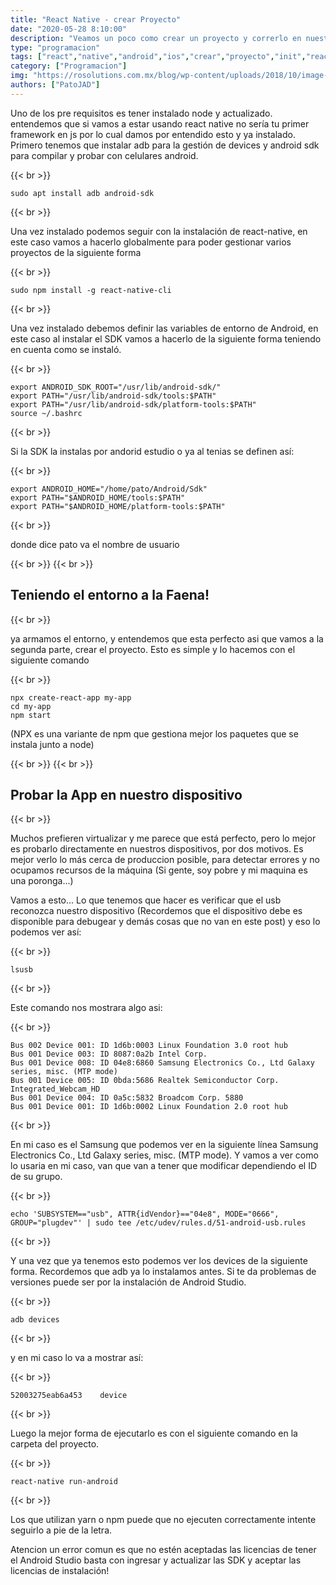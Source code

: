 ```yaml
---
title: "React Native - crear Proyecto"
date: "2020-05-28 8:10:00"
description: "Veamos un poco como crear un proyecto y correrlo en nuestros dispositivos android"
type: "programacion"
tags: ["react","native","android","ios","crear","proyecto","init","react-native"]
category: ["Programacion"]
img: "https://rosolutions.com.mx/blog/wp-content/uploads/2018/10/image-4-740x414.png"
authors: ["PatoJAD"]
---
```


Uno de los pre requisitos es tener instalado node y actualizado. entendemos que si vamos a estar usando react native no sería tu primer framework en js por lo cual damos por entendido esto y ya instalado. Primero tenemos que instalar adb para la gestión de devices y android sdk para compilar y probar con celulares android.

{{< br >}}

    sudo apt install adb android-sdk

{{< br >}}

Una vez instalado podemos seguir con la instalación de react-native, en este caso vamos a hacerlo globalmente para poder gestionar varios proyectos de la siguiente forma

{{< br >}}

    sudo npm install -g react-native-cli

{{< br >}}

Una vez instalado debemos definir las variables de entorno de Android, en este caso al instalar el SDK vamos a hacerlo de la siguiente forma teniendo en cuenta como se instaló.

{{< br >}}

    export ANDROID_SDK_ROOT="/usr/lib/android-sdk/"
    export PATH="/usr/lib/android-sdk/tools:$PATH"
    export PATH="/usr/lib/android-sdk/platform-tools:$PATH"
    source ~/.bashrc

{{< br >}}

Si la SDK la instalas por andorid estudio o ya al tenias se definen así:

{{< br >}}

    export ANDROID_HOME="/home/pato/Android/Sdk"
    export PATH="$ANDROID_HOME/tools:$PATH"
    export PATH="$ANDROID_HOME/platform-tools:$PATH"

{{< br >}}

donde dice pato va el nombre de usuario

{{< br >}}
{{< br >}}

## Teniendo el entorno a la Faena!

{{< br >}}

ya armamos el entorno, y entendemos que esta perfecto asi que vamos a la segunda parte, crear el proyecto. Esto es simple y lo hacemos con el siguiente comando

{{< br >}}

    npx create-react-app my-app
    cd my-app
    npm start

(NPX es una variante de npm que gestiona mejor los paquetes que se instala junto a node)

{{< br >}}
{{< br >}}

## Probar la App en nuestro dispositivo

{{< br >}}

Muchos prefieren virtualizar y me parece que está perfecto, pero lo mejor es probarlo directamente en nuestros dispositivos, por dos motivos. Es mejor verlo lo más cerca de produccion posible, para detectar errores y no ocupamos recursos de la máquina (Si gente, soy pobre y mi maquina es una poronga...)

Vamos a esto... Lo que tenemos que hacer es verificar que el usb reconozca nuestro dispositivo (Recordemos que el dispositivo debe es disponible para debugear y demás cosas que no van en este post) y eso lo podemos ver así:

{{< br >}}

    lsusb

{{< br >}}

Este comando nos mostrara algo asi:

{{< br >}}

    Bus 002 Device 001: ID 1d6b:0003 Linux Foundation 3.0 root hub
    Bus 001 Device 003: ID 8087:0a2b Intel Corp.
    Bus 001 Device 008: ID 04e8:6860 Samsung Electronics Co., Ltd Galaxy series, misc. (MTP mode)
    Bus 001 Device 005: ID 0bda:5686 Realtek Semiconductor Corp. Integrated_Webcam_HD
    Bus 001 Device 004: ID 0a5c:5832 Broadcom Corp. 5880
    Bus 001 Device 001: ID 1d6b:0002 Linux Foundation 2.0 root hub

{{< br >}}

En mi caso es el Samsung que podemos ver en la siguiente línea Samsung Electronics Co., Ltd Galaxy series, misc. (MTP mode). Y vamos a ver como lo usaria en mi caso, van que van a tener que modificar dependiendo el ID de su grupo.

{{< br >}}

    echo 'SUBSYSTEM=="usb", ATTR{idVendor}=="04e8", MODE="0666", GROUP="plugdev"' | sudo tee /etc/udev/rules.d/51-android-usb.rules

{{< br >}}

Y una vez que ya tenemos esto podemos ver los devices de la siguiente forma. Recordemos que adb ya lo instalamos antes. Si te da problemas de versiones puede ser por la instalación de Android Studio.

{{< br >}}

    adb devices

{{< br >}}

y en mi caso lo va a mostrar así:

{{< br >}}

    52003275eab6a453	device

{{< br >}}

Luego la mejor forma de ejecutarlo es con el siguiente comando en la carpeta del proyecto.

{{< br >}}

    react-native run-android

{{< br >}}

Los que utilizan yarn o npm puede que no ejecuten correctamente intente seguirlo a pie de la letra.


Atencion un error comun es que no estén aceptadas las licencias de tener el Android Studio basta con ingresar y actualizar las SDK y aceptar las licencias de instalación!
